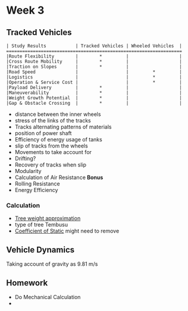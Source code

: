 # Week 3

## Tracked Vehicles

    | Study Results           | Tracked Vehicles | Wheeled Vehicles  |
    ==================================================================
    |Route Flexibility        |        *         |                   |
    |Cross Route Mobility     |        *         |                   |
    |Traction on Slopes       |        *         |                   |
    |Road Speed               |                  |         *         |
    |Logistics                |                  |         *         |
    |Operation & Service Cost |                  |         *         |
    |Payload Delivery         |        *         |                   |
    |Maneuverability          |        *         |                   |
    |Weight Growth Potential  |        *         |                   |
    |Gap & Obstacle Crossing  |        *         |                   |

* distance between the inner wheels
* stress of the links of the tracks
* Tracks alternating patterns of materials
* position of power shaft
* Efficiency of energy usage of tanks
* slip of tracks from the wheels
* Movements to take account for
* Drifting?
* Recovery of tracks when slip
* Modularity
* Calculation of Air Resistance **Bonus**
* Rolling Resistance
* Energy Efficiency

### Calculation

* [Tree weight approximation](https://www.warnell.uga.edu/sites/default/files/publications/WSFNR-17-33%20Coder.pdf)
* type of tree Tembusu
* [Coefficient of Static](https://structx.com/Material_Properties_007.html) might need to remove


## Vehicle Dynamics

Taking account of gravity as 9.81 m/s





## Homework
* Do Mechanical Calculation
*
